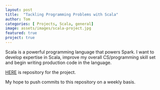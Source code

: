 ```yaml
---
layout: post
title:  "Tackling Programming Problems with Scala"
author: Tom
categories: [ Projects, Scala, general]
image: assets/images/scala-project.jpg
featured: true
project: true
---
```




Scala is a powerful programming language that powers Spark. I want to develop expertise in Scala, improve my overall CS/programming skill set
and begin writing production code in the language.


[HERE](https://github.com/tomscolaro/Scala_Implementations/ "Project Repo") is repository for the project. 

My hope to push commits to this repository on a weekly basis.
